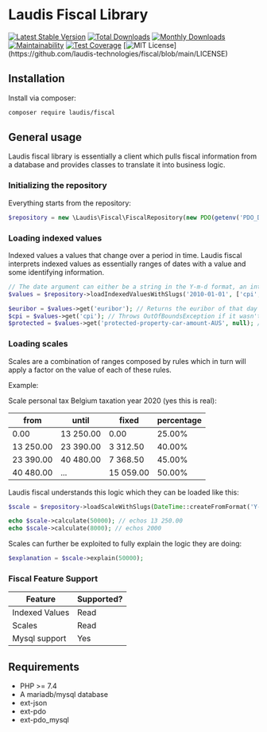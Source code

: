 # Laudis Fiscal Library

[![Latest Stable Version](https://poser.pugx.org/laudis/fiscal/v)](//packagist.org/packages/laudis/fiscal)
[![Total Downloads](https://poser.pugx.org/laudis/fiscal/downloads)](//packagist.org/packages/laudis/fiscal)
[![Monthly Downloads](https://poser.pugx.org/laudis/fiscal/d/monthly)](//packagist.org/packages/laudis/fiscal)
[![Maintainability](https://api.codeclimate.com/v1/badges/1d172cb1b3dcd82f4b74/maintainability)](https://codeclimate.com/github/laudis-technologies/fiscal/maintainability)
[![Test Coverage](https://api.codeclimate.com/v1/badges/1d172cb1b3dcd82f4b74/test_coverage)](https://codeclimate.com/github/laudis-technologies/fiscal/test_coverage)
[![MIT License](https://img.shields.io/apm/l/atomic-design-ui.svg?)](https://github.com/laudis-technologies/fiscal/blob/main/LICENSE)

## Installation

Install via composer:

```bash
composer require laudis/fiscal
```

## General usage

Laudis fiscal library is essentially a client which pulls fiscal information from a database and provides classes to translate it into business logic.

### Initializing the repository

Everything starts from the repository:

```php
$repository = new \Laudis\Fiscal\FiscalRepository(new PDO(getenv('PDO_DSN'), getenv('USERNAME'), getenv('PASSWORD')));
```

### Loading indexed values

Indexed values a values that change over a period in time. Laudis fiscal interprets indexed values as essentially ranges of dates with a value and some identifying information.

```php
// The date argument can either be a string in the Y-m-d format, an integer representing a timestamp, or an object implementing \DateTimeInterface.
$values = $repository->loadIndexedValuesWithSlugs('2010-01-01', ['cpi', 'euribor', 'protected-property-car-amount-AUS']);

$euribor = $values->get('euribor'); // Returns the euribor of that day
$cpi = $values->get('cpi'); // Throws OutOfBoundsException if it wasn't found for that day
$protected = $values->get('protected-property-car-amount-AUS', null); // Will return null instead of throwing when it wasn't found on that day.
```

### Loading scales

Scales are a combination of ranges composed by rules which in turn will apply a factor on the value of each of these rules. 

Example:

Scale personal tax Belgium taxation year 2020 (yes this is real):

|from|until|fixed|percentage|
|---|---|----|---|
|0.00|13 250.00|0.00|25.00%|
|13 250.00|23 390.00|3 312.50|40.00%|
|23 390.00|40 480.00|7 368.50|45.00%|
|40 480.00|...|15 059.00|50.00%|

Laudis fiscal understands this logic which they can be loaded like this:

```php
$scale = $repository->loadScaleWithSlugs(DateTime::createFromFormat('Y-m-d', '2020-01-01'), ['personal-tax'])->first();

echo $scale->calculate(50000); // echos 13 250.00
echo $scale->calculate(8000); // echos 2000
```

Scales can further be exploited to fully explain the logic they are doing:

```php
$explanation = $scale->explain(50000);
```

### Fiscal Feature Support

| **Feature**          | **Supported?** |
|----------------------|----------------|
| Indexed Values       |  Read          |
| Scales               |  Read          |
| Mysql support        |  Yes           |

## Requirements

* PHP >= 7.4
* A mariadb/mysql database
* ext-json
* ext-pdo
* ext-pdo_mysql

